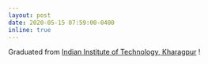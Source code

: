 ```yaml
---
layout: post
date: 2020-05-15 07:59:00-0400
inline: true
---
```

Graduated from [Indian Institute of Technology, Kharagpur](http://www.iitkgp.ac.in/) !
